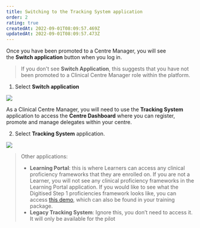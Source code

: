 ```yaml
---
title: Switching to the Tracking System application
order: 2
rating: true
createdAt: 2022-09-01T08:09:57.469Z
updatedAt: 2022-09-01T08:09:57.473Z
---
```

Once you have been promoted to a Centre Manager, you will see the **Switch application** button when you log in. 

> If you don't see **Switch Application**, this suggests that you have not been promoted to a Clinical Centre Manager role within the platform.

1. Select **Switch application** 

![](/img/promotion-to-em_1_n.png)

As a Clinical Centre Manager, you will need to use the **Tracking System** application to access the **Centre Dashboard** where you can register, promote and manage delegates within your centre. 

2. Select **Tracking System** application.

![](/img/cm_app_1.png)

> Other applications:
>
> * **Learning Portal**: this is where Learners can access any clinical proficiency frameworks that they are enrolled on. If you are not a Learner, you will not see any clinical proficiency frameworks in the Learning Portal application. If you would like to see what the Digitised Step 1 proficiencies framework looks like, you can access [this demo](https://nhs-step1-proficiencies-demo.netlify.app/), which can also be found in your training package.
> * **Legacy Tracking System**: Ignore this, you don’t need to access it. It will only be available for the pilot